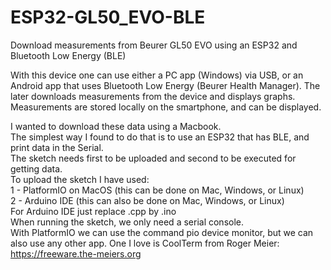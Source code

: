 # ESP32-GL50_EVO-BLE
Download measurements from Beurer GL50 EVO using an ESP32 and Bluetooth Low Energy (BLE)  
  
With this device one can use either a PC app (Windows) via USB, or an Android app that uses Bluetooth Low Energy (Beurer Health Manager).
The later downloads measurements from the device and displays graphs. Measurements are stored locally on the smartphone, and can be displayed.  
  
I wanted to download these data using a Macbook.  
The simplest way I found to do that is to use an ESP32 that has BLE, and print data in the Serial.  
The sketch needs first to be uploaded and second to be executed for getting data.  
To upload the sketch I have used:  
1 - PlatformIO on MacOS (this can be done on Mac, Windows, or Linux)  
2 - Arduino IDE (this can also be done on Mac, Windows, or Linux)  
For Arduino IDE just replace .cpp by .ino  
When running the sketch, we only need a serial console.  
With PlatformIO we can use the command pio device monitor, but we can also use any other app. One I love is CoolTerm from Roger Meier:  
https://freeware.the-meiers.org  

